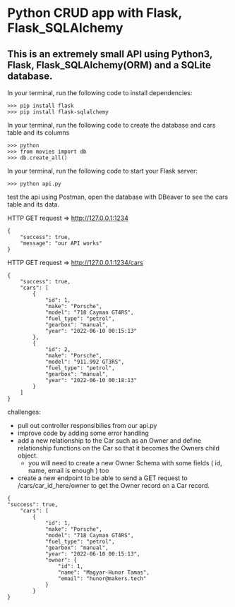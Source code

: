 # Python CRUD app with Flask, Flask_SQLAlchemy

## This is an extremely small API using Python3, Flask, Flask_SQLAlchemy(ORM) and a SQLite database.

In your terminal, run the following code to install dependencies:
```
>>> pip install flask
>>> pip install flask-sqlalchemy
```

In your terminal, run the following code to create the database and cars table and its columns
```
>>> python
>>> from movies import db
>>> db.create_all()
```

In your terminal, run the following code to start your Flask server:
```
>>> python api.py
```

test the api using Postman, open the database with DBeaver to see the cars table and its data.

HTTP GET request => http://127.0.0.1:1234
```
{
    "success": true,
    "message": "our API works"
}
```


HTTP GET request => http://127.0.0.1:1234/cars
```
{
    "success": true,
    "cars": [
        {
            "id": 1,
            "make": "Porsche",
            "model": "718 Cayman GT4RS",
            "fuel_type": "petrol",
            "gearbox": "manual",
            "year": "2022-06-10 00:15:13"
        },
        {
            "id": 2,
            "make": "Porsche",
            "model": "911.992 GT3RS",
            "fuel_type": "petrol",
            "gearbox": "manual",
            "year": "2022-06-10 00:18:13"
        }
    ]
}
```



challenges: 
* pull out controller responsibilies from our api.py
* improve code by adding some error handling
* add a new relationship to the Car such as an Owner and define relationship functions on the Car so that it becomes the Owners child object.
  * you will need to create a new Owner Schema with some fields ( id, name, email is enough ) too
* create a new endpoint to be able to send a GET request to /cars/car_id_here/owner to get the Owner record on a Car record.
```
{
"success": true,
    "cars": [
        {
            "id": 1,
            "make": "Porsche",
            "model": "718 Cayman GT4RS",
            "fuel_type": "petrol",
            "gearbox": "manual",
            "year": "2022-06-10 00:15:13",
            "owner": {
                "id": 1,
                "name": "Magyar-Hunor Tamas",
                "email": "hunor@makers.tech"
            }
        }
}
```

